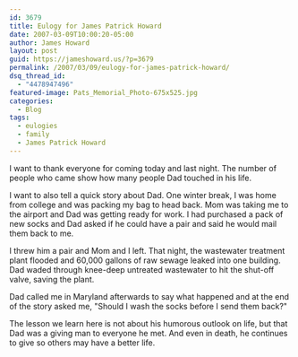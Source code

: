 ```yaml
---
id: 3679
title: Eulogy for James Patrick Howard
date: 2007-03-09T10:00:20-05:00
author: James Howard
layout: post
guid: https://jameshoward.us/?p=3679
permalink: /2007/03/09/eulogy-for-james-patrick-howard/
dsq_thread_id:
  - "4478947496"
featured-image: Pats_Memorial_Photo-675x525.jpg
categories:
  - Blog
tags:
  - eulogies
  - family
  - James Patrick Howard
---
```

I want to thank everyone for coming today and last night.  The number of people who came show how many people Dad touched in his life.

I want to also tell a quick story about Dad.  One winter break, I was home from college and was packing my bag to head back.  Mom was taking me to the airport and Dad was getting ready for work.  I had purchased a pack of new socks and Dad asked if he could have a pair and said he would mail them back to me.

I threw him a pair and Mom and I left.  That night, the wastewater treatment plant flooded and 60,000 gallons of raw sewage leaked into one building.  Dad waded through knee-deep untreated wastewater to hit the shut-off valve, saving the plant.  

Dad called me in Maryland afterwards to say what happened and at the end of the story asked me, "Should I wash the socks before I send them back?"

The lesson we learn here is not about his humorous outlook on life, but that Dad was a giving man to everyone he met.  And even in death, he continues to give so others may have a better life.
